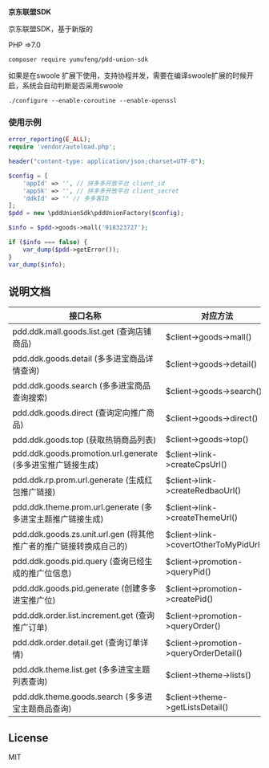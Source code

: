 **京东联盟SDK**

京东联盟SDK，基于新版的

PHP =>7.0

`composer require yumufeng/pdd-union-sdk`

如果是在swoole 扩展下使用，支持协程并发，需要在编译swoole扩展的时候开启，系统会自动判断是否采用swoole

```./configure --enable-coroutine --enable-openssl```

### 使用示例

```php
error_reporting(E_ALL);
require 'vendor/autoload.php';

header("content-type: application/json;charset=UTF-8");

$config = [
    'appId' => '', // 拼多多开放平台 client_id
    'appSk' => '', // 拼多多开放平台 client_secret
    'ddkId' => '' // 多多客ID
];
$pdd = new \pddUnionSdk\pddUnionFactory($config);

$info = $pdd->goods->mall('918323727');

if ($info === false) {
    var_dump($pdd->getError());
}
var_dump($info);

```


## 说明文档

| 接口名称 | 对应方法  |
| --------   | ---- |
| pdd.ddk.mall.goods.list.get (查询店铺商品)     | \$client->goods->mall() |
| pdd.ddk.goods.detail (多多进宝商品详情查询)     | \$client->goods->detail() |
| pdd.ddk.goods.search (多多进宝商品查询搜索)     | \$client->goods->search() |
| pdd.ddk.goods.direct (查询定向推广商品)     | \$client->goods->direct() |
| pdd.ddk.goods.top (获取热销商品列表)     | \$client->goods->top() |
| pdd.ddk.goods.promotion.url.generate (多多进宝推广链接生成)     | \$client->link->createCpsUrl() |
| pdd.ddk.rp.prom.url.generate (生成红包推广链接)     | \$client->link->createRedbaoUrl() |
| pdd.ddk.theme.prom.url.generate (多多进宝主题推广链接生成)     | \$client->link->createThemeUrl() |
| pdd.ddk.goods.zs.unit.url.gen (将其他推广者的推广链接转换成自己的)     | \$client->link->covertOtherToMyPidUrl() |
| pdd.ddk.goods.pid.query (查询已经生成的推广位信息)     | \$client->promotion->queryPid() |
| pdd.ddk.goods.pid.generate (创建多多进宝推广位)     | \$client->promotion->createPid() |
| pdd.ddk.order.list.increment.get (查询推广订单)     | \$client->promotion->queryOrder() |
| pdd.ddk.order.detail.get (查询订单详情)     | \$client->promotion->queryOrderDetail() |
| pdd.ddk.theme.list.get (多多进宝主题列表查询)     | \$client->theme->lists() |
| pdd.ddk.theme.goods.search (多多进宝主题商品查询)     | \$client->theme->getListsDetail() |

## License

MIT



